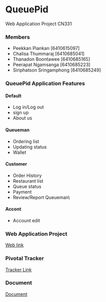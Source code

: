 # QueuePid
Web Application Project CN331

### Members
- Peekkan Piankan \[6410615097\]
- Chalisa Thummaraj \[6410685041\]
- Thanadon Boontawee \[6410685165\]
- Peerapat Ngamsanga \[6410685223\]
- Siriphatson Sringamphong \[6410685249\]

### QueuePid Application Features
#### Default
- Log in/Log out
- sign up
- About us
#### Queueman
- Ordering list
- Updating status
- Wallet
#### Customer
- Order History
- Restaurant list
- Queue status
- Payment
- Review/Report Queueman\
#### Accont
- Account edit

### Web Application Project
[Web link]()

### Pivotal Tracker
[Tracker Link](https://www.pivotaltracker.com/projects/2682620)

### Document
[Document](https://tuipied-my.sharepoint.com/:b:/g/personal/chalisa_thu_dome_tu_ac_th/ERvldnz_dbNOigLeOdU7yMgB-6EhI_pUt_0NQvT42Midpg?e=6cVtJ8)